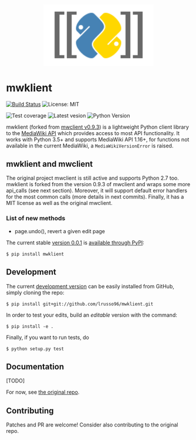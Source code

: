 <div align="center"><img src="docs/source/logo.svg" width="300"/></div>

# mwklient
[![Build Status](https://travis-ci.com/lrusso96/mwklient.svg?token=uoNxtXYBDHpqERGMiZA8&branch=master)](https://travis-ci.com/lrusso96/mwklient)
![License: MIT](https://img.shields.io/github/license/lrusso96/mwklient.svg?color=blue)

![Test coverage](https://img.shields.io/coveralls/github/lrusso96/mwklient.svg)
![Latest vesion](https://img.shields.io/pypi/v/mwklient.svg)
![Python Version](https://img.shields.io/pypi/pyversions/mwklient.svg)



mwklient (forked from [mwclient v0.9.3](https://github.com/mwclient/mwclient)) is a lightweight Python client library to the [MediaWiki API](https://mediawiki.org/wiki/API) which provides access to most API functionality.
It works with Python 3.5+ and supports MediaWiki API 1.16+,
for functions not available in the current MediaWiki, a `MediaWikiVersionError` is raised.

## mwklient and mwclient
The original project mwclient is still active and supports Python 2.7 too.
mwklient is forked from the version 0.9.3 of mwclient and wraps some more api_calls (see next section).
Moreover, it will support default error handlers for the most common calls (more details in next commits).
Finally, it has a MIT license as well as the original mwclient.

### List of new methods
* page.undo(), revert a given edit page

The current stable
[version 0.0.1](https://github.com/lrusso96/mwklient/archive/v0.0.1.zip)
is [available through PyPI](https://pypi.python.org/pypi/mwklient):

```
$ pip install mwklient
```

## Development
The current [development version](https://github.com/lrusso96/mwklient) can be
easily installed from GitHub, simply cloning the repo:

```
$ pip install git+git://github.com/lrusso96/mwklient.git
```

In order to test your edits, build an *editable* version with the command:

```
$ pip install -e .
```

Finally, if you want to run tests, do

```
$ python setup.py test
```

## Documentation
[TODO]

For now, see [the original repo](https://github.com/mwclient/mwclient).

## Contributing
Patches and PR are welcome! Consider also contributing to the original repo.
